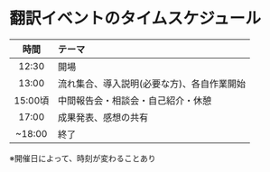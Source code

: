 
# 翻訳イベントのタイムスケジュール


| 時間 | テーマ|
| :----: | :---- |
| 12:30 | 開場|
| 13:00 | 流れ集合、導入説明(必要な方)、各自作業開始 |
| 15:00頃 | 中間報告会・相談会・自己紹介・休憩 |
| 17:00 | 成果発表、感想の共有 |
| ~18:00 | 終了 |


※開催日によって、時刻が変わることあり
